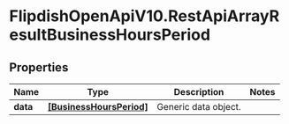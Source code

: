 # FlipdishOpenApiV10.RestApiArrayResultBusinessHoursPeriod

## Properties
Name | Type | Description | Notes
------------ | ------------- | ------------- | -------------
**data** | [**[BusinessHoursPeriod]**](BusinessHoursPeriod.md) | Generic data object. | 


